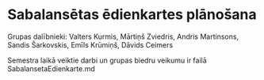 # Sabalansētas ēdienkartes plānošana
Grupas dalībnieki:
Valters Kurmis,
Mārtiņš Zviedris,
Andris Martinsons,
Sandis Šarkovskis,
Emīls Krūmiņš,
Dāvids Ceimers


Semestra laikā veiktie darbi un grupas biedru veikumu ir failā SabalansetaEdienkarte.md
